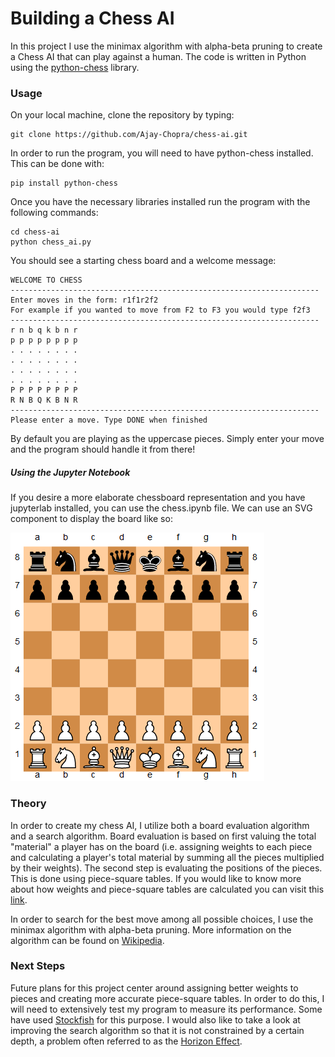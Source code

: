 # Building a Chess AI

In this project I use the minimax algorithm with alpha-beta pruning to create a Chess AI that can play
against a human. The code is written in Python using the [python-chess](https://python-chess.readthedocs.io/en/latest/) library.

### Usage
On your local machine, clone the repository by typing:
```console
git clone https://github.com/Ajay-Chopra/chess-ai.git
```
In order to run the program, you will need to have python-chess installed. This can be done with:
```console
pip install python-chess
```
Once you have the necessary libraries installed run the program with the following commands:
```console
cd chess-ai
python chess_ai.py
```
You should see a starting chess board and a welcome message:
```console
WELCOME TO CHESS
---------------------------------------------------------------------
Enter moves in the form: r1f1r2f2
For example if you wanted to move from F2 to F3 you would type f2f3
---------------------------------------------------------------------
r n b q k b n r
p p p p p p p p
. . . . . . . .
. . . . . . . .
. . . . . . . .
. . . . . . . .
P P P P P P P P
R N B Q K B N R
---------------------------------------------------------------------
Please enter a move. Type DONE when finished
```
By default you are playing as the uppercase pieces. Simply enter your move and the program should handle it from there!

##### Using the Jupyter Notebook
If you desire a more elaborate chessboard representation and you have jupyterlab installed, you can use the
chess.ipynb file. We can use an SVG component to display the board like so:




![Chess Board Image](assets/1_nH4AerChS2uPEy4igMIshw.png)



### Theory
In order to create my chess AI, I utilize both a board evaluation algorithm and a search algorithm. 
Board evaluation is based on first valuing the total "material" a player has on the board (i.e. assigning weights
to each piece and calculating a player's total material by summing all the pieces multiplied by their weights).
The second step is evaluating the positions of the pieces. This is done using piece-square tables. If you would like 
to know more about how weights and piece-square tables are calculated you can visit this [link](https://www.chessprogramming.org/Piece-Square_Tables).

In order to search for the best move among all possible choices, I use the minimax algorithm with alpha-beta pruning. 
More information on the algorithm can be found on [Wikipedia](https://en.wikipedia.org/wiki/Minimax).

### Next Steps
Future plans for this project center around assigning better weights to pieces and creating more accurate piece-square tables.
In order to do this, I will need to extensively test my program to measure its performance. Some have used [Stockfish](https://stockfishchess.org/) 
for this purpose. I would also like to take a look at improving the search algorithm so that it is not constrained by a certain depth, 
a problem often referred to as the [Horizon Effect](https://www.chessprogramming.org/Horizon_Effect). 


























